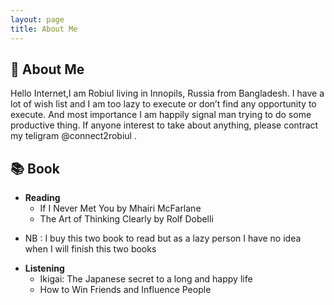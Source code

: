 ```yaml
---
layout: page
title: About Me
--- 
```


## 🐛 About Me 

Hello Internet,I am Robiul living in Innopils, Russia from Bangladesh. I have a lot of wish list and I am too lazy to execute or don’t find any opportunity to execute. And most importance I am happily signal man trying to do some productive thing.  If anyone interest to take about anything,  please contract my teligram @connect2robiul . 

## 📚 Book
+ **Reading** 
  - If I Never Met You by Mhairi McFarlane 
  - The Art of Thinking Clearly by Rolf Dobelli 
* NB : I buy this two book to read but as a lazy person I have no idea when I will finish this two books 
+ **Listening**
  - Ikigai: The Japanese secret to a long and happy life 
  - How to Win Friends and Influence People
